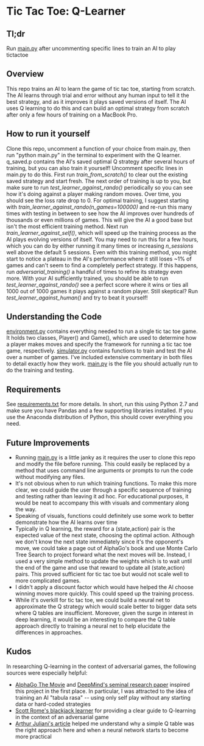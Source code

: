 # Tic Tac Toe: Q-Learner

## Tl;dr
Run [main.py](https://github.com/lucaschapin/tictactoe-q-learner/blob/master/main.py) after uncommenting specific lines to train an AI to play tictactoe

## Overview
This repo trains an AI to learn the game of tic tac toe, starting from scratch. The AI learns through trial and error without any human input to tell it the best strategy, and as it improves it plays saved versions of itself. The AI uses Q learning to do this and can build an optimal strategy from scratch after only a few hours of training on a MacBook Pro.

## How to run it yourself
Clone this repo, uncomment a function of your choice from main.py, then run "python main.py" in the terminal to experiment with the Q learner. q_saved.p contains the AI's saved optimal Q strategy after several hours of training, but you can also train it yourself! Uncomment specific lines in main.py to do this. First run *train_from_scratch()* to clear out the existing saved strategy and start fresh. The next order of training is up to you, but make sure to run *test_learner_against_rando()* periodically so you can see how it's doing against a player making random moves. Over time, you should see the loss rate drop to 0. For optimal training, I suggest starting with *train_learner_against_rando(n_games=100000)* and re-run this many times with testing in between to see how the AI improves over hundreds of thousands or even millions of games. This will give the AI a good base but isn't the most efficient training method. Next run *train_learner_against_self()*, which will speed up the training process as the AI plays evolving versions of itself. You may need to run this for a few hours, which you can do by either running it many times or increasing *n_sessions* well above the default 5 sessions. Even with this training method, you might start to notice a plateau in the AI's performance where it still loses ~1% of games and can't seem to find a completely perfect strategy. If this happens, run *adversarial_training()* a handful of times to refine its strategy even more. With your AI sufficiently trained, you should be able to run *test_learner_against_rando()* see a perfect score where it wins or ties all 1000 out of 1000 games it plays against a random player. Still skeptical? Run *test_learner_against_human()* and try to beat it yourself!

## Understanding the Code
[environment.py](https://github.com/lucaschapin/tictactoe-q-learner/blob/master/environment.py) contains everything needed to run a single tic tac toe game. It holds two classes, Player() and Game(), which are used to determine how a player makes moves and specify the framework for running a tic tac toe game, respectively. [simulator.py](https://github.com/lucaschapin/tictactoe-q-learner/blob/master/simulator.py) contains functions to train and test the AI over a number of games. I've included extensive commentary in both files to detail exactly how they work. [main.py](https://github.com/lucaschapin/tictactoe-q-learner/blob/master/main.py) is the file you should actually run to do the training and testing.

## Requirements
See [requirements.txt](https://github.com/lucaschapin/tictactoe-q-learner/blob/master/requirements.txt) for more details. In short, run this using Python 2.7 and make sure you have Pandas and a few supporting libraries installed. If you use the Anaconda distribution of Python, this should cover everything you need.

## Future Improvements
* Running [main.py](https://github.com/lucaschapin/tictactoe-q-learner/blob/master/main.py) is a little janky as it requires the user to clone this repo and modify the file before running. This could easily be replaced by a method that uses command line arguments or prompts to run the code without modifying any files.
* It's not obvious when to run which training functions. To make this more clear, we could guide the user through a specific sequence of training and testing rather than leaving it ad hoc. For educational purposes, it would be neat to accompany this with visuals and commentary along the way.
* Speaking of visuals, functions could definitely use some work to better demonstrate how the AI learns over time
* Typically in Q learning, the reward for a (state,action) pair is the expected value of the next state, choosing the optimal action. Although we don't know the next state immediately since it's the opponent's move, we could take a page out of AlphaGo's book and use Monte Carlo Tree Search to project forward what the next moves will be. Instead, I used a very simple method to update the weights which is to wait until the end of the game and use that reward to update all (state,action) pairs. This proved sufficient for tic tac toe but would not scale well to more complicated games.
* I didn't apply a discount factor which would have helped the AI choose winning moves more quickly. This could speed up the training process.
* While it's overkill for tic tac toe, we could build a neural net to approximate the Q strategy which would scale better to bigger data sets where Q tables are insufficient. Moreover, given the surge in interest in deep learning, it would be an interesting to compare the Q table approach directly to training a neural net to help elucidate the differences in approaches.

## Kudos
In researching Q-learning in the context of adversarial games, the following sources were especially helpful:
* [AlphaGo The Movie](https://www.rottentomatoes.com/m/alphago/) and [DeepMind's seminal research paper](https://www.nature.com/articles/nature24270.epdf) inspired this project in the first place. In particular, I was attracted to the idea of training an AI "tabula rasa" -- using only self play without any starting data or hard-coded strategies
* [Scott Rome's blackjack learner](http://srome.github.io/Train-A-Neural_Net-To-Play-Black-Jack-With-Q-Learning/) for providing a clear guide to Q-learning in the context of an adversarial game
* [Arthur Juliani's article](https://medium.com/emergent-future/simple-reinforcement-learning-with-tensorflow-part-0-q-learning-with-tables-and-neural-networks-d195264329d0) helped me understand why a simple Q table was the right approach here and when a neural network starts to become more practical
